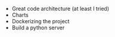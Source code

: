 * Great code architecture (at least I tried)
* Charts
* Dockerizing the project
* Build a python server
